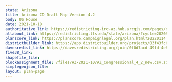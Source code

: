 ```yaml
---
state: Arizona
title: Arizona CD Draft Map Version 4.2
body: US House
date: 2021-10-18
authoritative_link: https://redistricting-irc-az.hub.arcgis.com/pages/draft-maps
allabout_link: https://redistricting.lls.edu/state/arizona/?cycle=2020&level=Congress&startdate=
planscore_link: https://planscore.campaignlegal.org/plan.html?20220114T193819.445889640Z
districtbuilder_link: https://app.districtbuilder.org/projects/03f43fc6-58dd-42ef-b02e-303fe4d864c1
davesredist_link: https://davesredistricting.org/join/0f0d7acd-49fd-4e81-92bb-91cd83e9a1c8
five38_link:
shapefile_file:
blockassignment_file: /files/AZ-2021-10/AZ_Congressional_4_2_new.csv.zip
simplegeojson_file:
layout: plan-page
---
```

